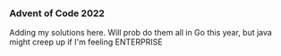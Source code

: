 ### Advent of Code 2022

Adding my solutions here. Will prob do them all in Go this year, but java might creep up if I'm feeling ENTERPRISE